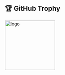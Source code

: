## 🏆 GitHub Trophy
<img src="https://github-profile-trophy.vercel.app/?username=lluckyboi&theme=flat&column=6" alt="logo" height="160" align="center" style="margin: auto;" />

